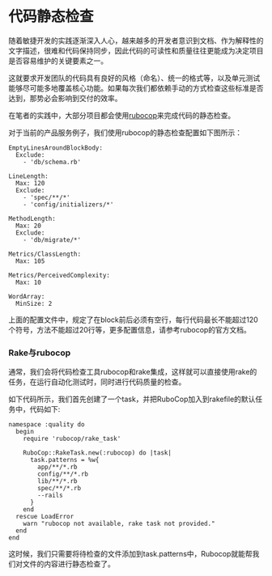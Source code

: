 # 代码静态检查

随着敏捷开发的实践逐渐深入人心，越来越多的开发者意识到文档、作为解释性的文字描述，很难和代码保持同步，因此代码的可读性和质量往往更能成为决定项目是否容易维护的关键要素之一。

这就要求开发团队的代码具有良好的风格（命名）、统一的格式等，以及单元测试能够尽可能多地覆盖核心功能。如果每次我们都依赖手动的方式检查这些标准是否达到，那势必会影响到交付的效率。

在笔者的实践中，大部分项目都会使用[rubocop](http://batsov.com/rubocop/)来完成代码的静态检查。

对于当前的产品服务例子，我们使用rubocop的静态检查配置如下图所示：


```
EmptyLinesAroundBlockBody:
  Exclude:
    - 'db/schema.rb'

LineLength:
  Max: 120
  Exclude:
    - 'spec/**/*'
    - 'config/initializers/*'

MethodLength:
  Max: 20
  Exclude:
    - 'db/migrate/*'

Metrics/ClassLength:
  Max: 105

Metrics/PerceivedComplexity:
  Max: 10

WordArray:
  MinSize: 2

```

上面的配置文件中，规定了在block前后必须有空行，每行代码最长不能超过120个符号，方法不能超过20行等，更多配置信息，请参考rubocop的官方文档。

### Rake与rubocop

通常，我们会将代码检查工具rubocop和rake集成，这样就可以直接使用rake的任务，在运行自动化测试时，同时进行代码质量的检查。

如下代码所示，我们首先创建了一个task，并把RuboCop加入到rakefile的默认任务中，代码如下:

```
namespace :quality do
  begin
    require 'rubocop/rake_task'

    RuboCop::RakeTask.new(:rubocop) do |task|
      task.patterns = %w{
        app/**/*.rb
        config/**/*.rb
        lib/**/*.rb
        spec/**/*.rb
        --rails
      }
    end
  rescue LoadError
    warn "rubocop not available, rake task not provided."
  end
end
```

这时候，我们只需要将待检查的文件添加到task.patterns中，Rubocop就能帮我们对文件的内容进行静态检查了。
